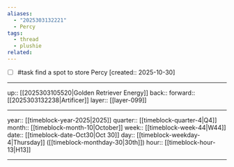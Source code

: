 ```yaml
---
aliases:
  - "2025303132221"
  - Percy
tags:
  - thread
  - plushie
related:
---
```


- [ ] #task find a spot to store Percy  [created:: 2025-10-30]

***

up:: [[2025303105520|Golden Retriever Energy]]
back:: 
forward:: [[2025303132238|Artificer]]
layer:: [[layer-099]]

***

year:: [[timeblock-year-2025|2025]]
quarter:: [[timeblock-quarter-4|Q4]]
month:: [[timeblock-month-10|October]]
week:: [[timeblock-week-44|W44]]
date:: [[timeblock-date-Oct30|Oct 30]]
day:: [[timeblock-weekday-4|Thursday]] ([[timeblock-monthday-30|30th]])
hour:: [[timeblock-hour-13|H13]]

***

